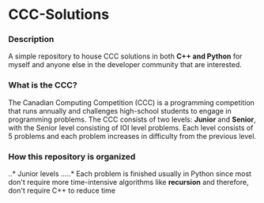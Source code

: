 # CCC-Solutions

### Description

A simple repository to house CCC solutions in both **C++ and Python** for myself and anyone else in the developer community that are interested. 

### What is the CCC?

The Canadian Computing Competition (CCC) is a programming competition that runs annually and challenges high-school students to engage in programming problems. The CCC consists of two levels: **Junior** and **Senior**, with the Senior level consisting of IOI level problems. Each level consists of 5 problems and each problem increases in difficulty from the previous level.

### How this repository is organized

..* Junior levels
.....* Each problem is finished usually in Python since most don't require more time-intensive algorithms like **recursion** and therefore, don't require C++ to reduce time
